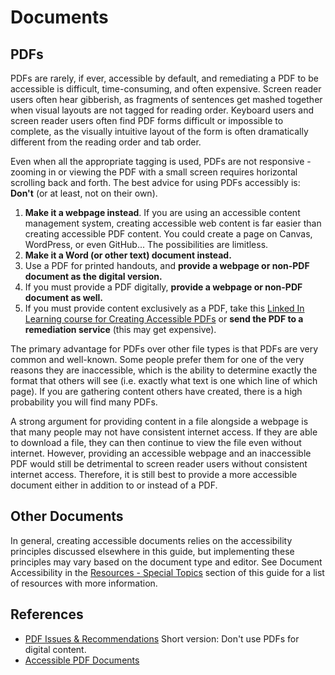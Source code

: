 # Documents

## PDFs

PDFs are rarely, if ever, accessible by default, and remediating a PDF to be accessible is difficult, time-consuming, and often expensive. Screen reader users often hear gibberish, as fragments of sentences get mashed together when visual layouts are not tagged for reading order. Keyboard users and screen reader users often find PDF forms difficult or impossible to complete, as the visually intuitive layout of the form is often dramatically different from the reading order and tab order.

Even when all the appropriate tagging is used, PDFs are not responsive - zooming in or viewing the PDF with a small screen requires horizontal scrolling back and forth. The best advice for using PDFs accessibly is: **Don't** (or at least, not on their own).

1.  **Make it a webpage instead**. If you are using an accessible content management system, creating accessible web content is far easier than creating accessible PDF content. You could create a page on Canvas, WordPress, or even GitHub... The possibilities are limitless.
2.  **Make it a Word (or other text) document instead.**
3.  Use a PDF for printed handouts, and **provide a webpage or non-PDF document as the digital version.**
4.  If you must provide a PDF digitally, **provide a webpage or non-PDF document as well.**
5.  If you must provide content exclusively as a PDF, take this [Linked In Learning course for Creating Accessible PDFs](https://www.linkedin.com/learning/creating-accessible-pdfs/welcome?u=2150050) or **send the PDF to a remediation service** (this may get expensive).

The primary advantage for PDFs over other file types is that PDFs are very common and well-known. Some people prefer them for one of the very reasons they are inaccessible, which is the ability to determine exactly the format that others will see (i.e. exactly what text is one which line of which page). If you are gathering content others have created, there is a high probability you will find many PDFs.

A strong argument for providing content in a file alongside a webpage is that many people may not have consistent internet access. If they are able to download a file, they can then continue to view the file even without internet. However, providing an accessible webpage and an inaccessible PDF would still be detrimental to screen reader users without consistent internet access. Therefore, it is still best to provide a more accessible document either in addition to or instead of a PDF.

## Other Documents

In general, creating accessible documents relies on the accessibility principles discussed elsewhere in this guide, but implementing these principles may vary based on the document type and editor. See Document Accessibility in the [Resources - Special Topics](https://guides.ou.edu/accessibility-reference/resources#s-lg-box-wrapper-31204884) section of this guide for a list of resources with more information.

## References

-   [PDF Issues & Recommendations](https://accessibility.psu.edu/pdf/pdfissues/) Short version: Don't use PDFs for digital content.
-   [Accessible PDF Documents](https://accessibility.princeton.edu/how/content#PDF)
